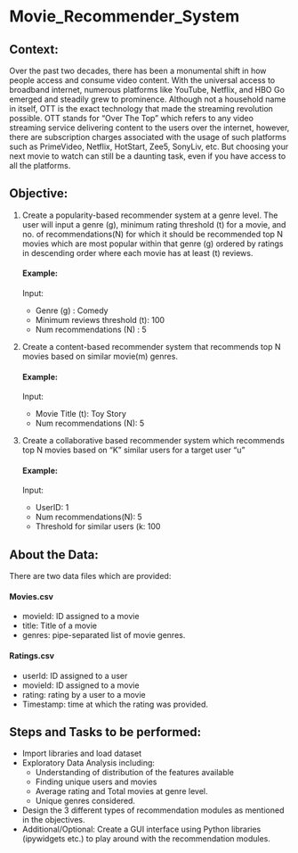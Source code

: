 # Movie_Recommender_System

## Context:
Over the past two decades, there has been a monumental shift in how people access and consume video content. With the universal access to broadband internet, numerous platforms like YouTube, Netflix, and HBO Go emerged and steadily grew to prominence.
Although not a household name in itself, OTT is the exact technology that made the streaming revolution possible.
OTT stands for “Over The Top” which refers to any video streaming service delivering content to the users over the internet, however, there are subscription charges associated with the usage of such platforms such as PrimeVideo, Netflix, HotStart, Zee5, SonyLiv, etc.
But choosing your next movie to watch can still be a daunting task, even if you have access to all the platforms.

## Objective:
1. Create a popularity-based recommender system at a genre level. The user will input a genre (g), minimum rating threshold (t) for a movie, and no. of recommendations(N) for which it should be recommended top N movies which are most popular within that genre (g) ordered by ratings in descending order where each movie has at least (t) reviews.

     #### Example:
     Input: 
     + Genre (g) : Comedy
     + Minimum reviews threshold (t): 100
     + Num recommendations (N) : 5

2. Create a content-based recommender system that recommends top N movies based on similar movie(m) genres.

     #### Example:
     Input:
     + Movie Title (t): Toy Story
     + Num recommendations (N): 5

3. Create a collaborative based recommender system which recommends top N movies based on “K” similar users for a target user “u”

     #### Example:
     Input:
     + UserID: 1 
     + Num recommendations(N): 5
     + Threshold for similar users (k: 100

## About the Data:
There are two data files which are provided:

#### Movies.csv
+ movieId: ID assigned to a movie
+ title: Title of a movie
+ genres: pipe-separated list of movie genres.

#### Ratings.csv
+ userId: ID assigned to a user
+ movieId: ID assigned to a movie
+ rating: rating by a user to a movie
+ Timestamp: time at which the rating was provided.

## Steps and Tasks to be performed:
+ Import libraries and load dataset
+ Exploratory Data Analysis including:
   + Understanding of distribution of the features available
   + Finding unique users and movies
   + Average rating and Total movies at genre level.
   + Unique genres considered.
+ Design the 3 different types of recommendation modules as mentioned in the objectives.
+ Additional/Optional: Create a GUI interface using Python libraries (ipywidgets etc.) to play around with the recommendation modules.
